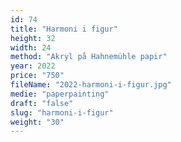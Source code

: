 ```yaml
---
id: 74
title: "Harmoni i figur"
height: 32
width: 24
method: "Akryl på Hahnemühle papir"
year: 2022
price: "750"
fileName: "2022-harmoni-i-figur.jpg"
medie: "paperpainting"
draft: "false"
slug: "harmoni-i-figur"
weight: "30"
---
```

